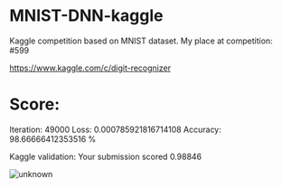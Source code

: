 # MNIST-DNN-kaggle
Kaggle competition based on MNIST dataset. My place at competition: #599

https://www.kaggle.com/c/digit-recognizer

# Score:
Iteration: 49000  Loss: 0.000785921816714108  Accuracy: 98.66666412353516 %

Kaggle validation: 
Your submission scored 0.98846

![unknown](https://user-images.githubusercontent.com/34319725/130334189-e20ec858-9169-486e-b75c-de3eb01a7c4d.png)
